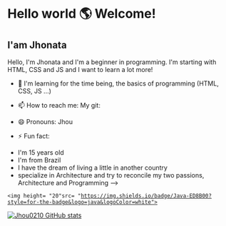 # Hello world 🌎 Welcome!

## I'am Jhonata

Hello, I'm Jhonata and I'm a beginner in programming. I'm starting with HTML, CSS and JS and I want to learn a lot more!

- 🌱 I'm learning for the time being, the basics of programming (HTML, CSS, JS ...)

- 📫 How to reach me: 
My git: 

- 😄 Pronouns: Jhou

- ⚡ Fun fact: 
 * I'm 15 years old
 *  I'm from Brazil
 *  I have the dream of living a little in another country
 *  specialize in Architecture and try to reconcile my two passions, Architecture and Programming
-->

<code><img height= "20"src= "https://img.shields.io/badge/Java-ED8B00?style=for-the-badge&logo=java&logoColor=white"></code>

[![Jhou0210 GitHub stats](https://github-readme-stats.vercel.app/api?username=Jhou0210)](https://github.com/Jhou0210/github-readme-stats)
